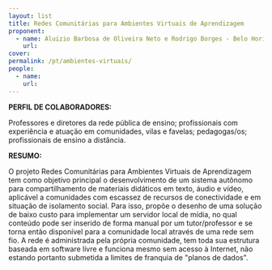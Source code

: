 ```yaml
---
layout: list
title: Redes Comunitárias para Ambientes Virtuais de Aprendizagem
proponent:
  - name: Aluizio Barbosa de Oliveira Neto e Rodrigo Borges - Belo Horizonte, MG
    url: 
cover:
permalink: /pt/ambientes-virtuais/
people:
  - name: 
    url: 
---
```


**PERFIL DE COLABORADORES:**
  
Professores e diretores da rede pública de ensino; profissionais com experiência e atuação em comunidades, vilas e favelas; pedagogas/os; profissionais de ensino a distância.  

**RESUMO:**
  
O projeto Redes Comunitárias para Ambientes Virtuais de Aprendizagem tem como objetivo principal o desenvolvimento de um sistema autônomo para compartilhamento de materiais didáticos em texto, áudio e vídeo, aplicável a comunidades com escassez de recursos de conectividade e em situação de isolamento social. Para isso, propõe o desenho de uma solução de baixo custo para implementar um servidor local de mídia, no qual conteúdo pode ser inserido de forma manual por um tutor/professor e se torna então disponível para a comunidade local através de uma rede sem fio. A rede é administrada pela própria comunidade, tem toda sua estrutura baseada em software livre e funciona mesmo sem acesso à Internet, não estando portanto submetida a limites de franquia de "planos de dados".